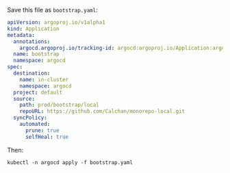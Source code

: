 Save this file as `bootstrap.yaml`:

```yaml
apiVersion: argoproj.io/v1alpha1
kind: Application
metadata:
  annotations:
    argocd.argoproj.io/tracking-id: argocd:argoproj.io/Application:argocd/bootstrap
  name: bootstrap
  namespace: argocd
spec:
  destination:
    name: in-cluster
    namespace: argocd
  project: default
  source:
    path: prod/bootstrap/local
    repoURL: https://github.com/Calchan/monorepo-local.git
  syncPolicy:
    automated:
      prune: true
      selfHeal: true
```

Then:

```kubectl -n argocd apply -f bootstrap.yaml```
